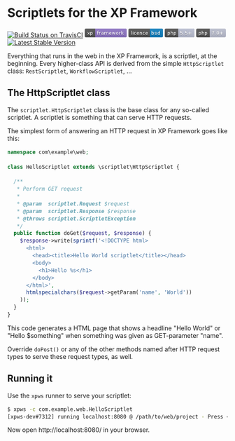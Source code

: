 Scriptlets for the XP Framework
========================================================================

[![Build Status on TravisCI](https://secure.travis-ci.org/xp-framework/scriptlet.png)](http://travis-ci.org/xp-framework/scriptlet)
[![XP Framework Module](https://raw.githubusercontent.com/xp-framework/web/master/static/xp-framework-badge.png)](https://github.com/xp-framework/core)
[![BSD Licence](https://raw.githubusercontent.com/xp-framework/web/master/static/licence-bsd.png)](https://github.com/xp-framework/core/blob/master/LICENCE.md)
[![Required PHP 5.5+](https://raw.githubusercontent.com/xp-framework/web/master/static/php-5_5plus.png)](http://php.net/)
[![Supports PHP 7.0+](https://raw.githubusercontent.com/xp-framework/web/master/static/php-7_0plus.png)](http://php.net/)
[![Latest Stable Version](https://poser.pugx.org/xp-framework/scriptlet/version.png)](https://packagist.org/packages/xp-framework/scriptlet)

Everything that runs in the web in the XP Framework, is a scriptlet, at the beginning. Every higher-class API is derived from the simple `HttpScriptlet` class: `RestScriptlet`, `WorkflowScriptlet`, ...

The HttpScriptlet class
-----------------------
The `scriptlet.HttpScriptlet` class is the base class for any so-called scriptlet. A scriptlet is something that can serve HTTP requests.

The simplest form of answering an HTTP request in XP Framework goes like this:

```php
namespace com\example\web;

class HelloScriptlet extends \scriptlet\HttpScriptlet {

  /**
   * Perform GET request
   *
   * @param  scriptlet.Request $request
   * @param  scriptlet.Response $response
   * @throws scriptlet.ScriptletException
   */
  public function doGet($request, $response) {
    $response->write(sprintf('<!DOCTYPE html>
      <html>
        <head><title>Hello World scriptlet</title></head>
        <body>
          <h1>Hello %s</h1>
        </body>
      </html>',
      htmlspecialchars($request->getParam('name', 'World'))
    ));
  }
}
```

This code generates a HTML page that shows a headline "Hello World" or "Hello $something" when something was given as GET-parameter "name".

Override `doPost()` or any of the other methods named after HTTP request types to serve these request types, as well.

Running it
----------
Use the `xpws` runner to serve your scriptlet:

```sh
$ xpws -c com.example.web.HelloScriptlet
[xpws-dev#7312] running localhost:8080 @ /path/to/web/project - Press <Enter> to exit
```

Now open http://localhost:8080/ in your browser.
